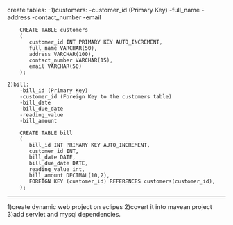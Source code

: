 create tables:
	-1)customers:
		-customer_id (Primary Key)
		-full_name
		-address
		-contact_number
		-email
		
		CREATE TABLE customers
		(
		   customer_id INT PRIMARY KEY AUTO_INCREMENT,
		   full_name VARCHAR(50),
		   address VARCHAR(100),
		   contact_number VARCHAR(15),
		   email VARCHAR(50)
		);
		
	2)bill:
		-bill_id (Primary Key)
		-customer_id (Foreign Key to the customers table)
		-bill_date
		-bill_due_date
		-reading_value
		-bill_amount
		
		CREATE TABLE bill 
		(
		   bill_id INT PRIMARY KEY AUTO_INCREMENT,
		   customer_id INT,
		   bill_date DATE,
		   bill_due_date DATE,
		   reading_value int,
		   bill_amount DECIMAL(10,2),
		   FOREIGN KEY (customer_id) REFERENCES customers(customer_id),
		);
 -------------------------------------------------------------------------
 1)create dynamic web project on eclipes 
 2)covert it into mavean project
 3)add servlet and mysql dependencies.
    
    
